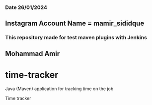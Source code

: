 ### Date 26/01/2024

## Instagram Account Name = mamir_sididque

### This repository made for test maven plugins with Jenkins

## Mohammad Amir

# time-tracker
Java (Maven) application for tracking time on the job

Time tracker
